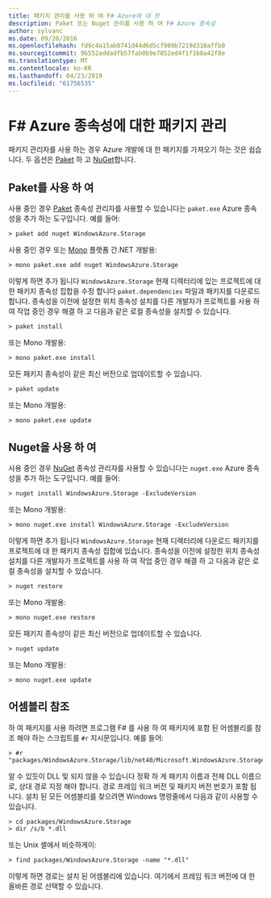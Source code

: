 ```yaml
---
title: 패키지 관리를 사용 하 여 F# Azure에 대 한
description: Paket 또는 Nuget 관리를 사용 하 여 F# Azure 종속성
author: sylvanc
ms.date: 09/20/2016
ms.openlocfilehash: fd9c4a15ab0741d44d6d5cf909b7219d310affb0
ms.sourcegitcommit: 9b552addadfb57fab0b9e7852ed4f1f1b8a42f8e
ms.translationtype: MT
ms.contentlocale: ko-KR
ms.lasthandoff: 04/23/2019
ms.locfileid: "61756535"
---
```

# <a name="package-management-for-f-azure-dependencies"></a>F# Azure 종속성에 대한 패키지 관리

패키지 관리자를 사용 하는 경우 Azure 개발에 대 한 패키지를 가져오기 하는 것은 쉽습니다. 두 옵션은 [Paket](https://fsprojects.github.io/Paket/) 하 고 [NuGet](https://www.nuget.org/)합니다.

## <a name="using-paket"></a>Paket를 사용 하 여

사용 중인 경우 [Paket](https://fsprojects.github.io/Paket/) 종속성 관리자를 사용할 수 있습니다는 `paket.exe` Azure 종속성을 추가 하는 도구입니다. 예를 들어:

    > paket add nuget WindowsAzure.Storage

사용 중인 경우 또는 [Mono](https://www.mono-project.com/) 플랫폼 간.NET 개발용:

    > mono paket.exe add nuget WindowsAzure.Storage

이렇게 하면 추가 됩니다 `WindowsAzure.Storage` 현재 디렉터리에 있는 프로젝트에 대 한 패키지 종속성 집합을 수정 합니다 `paket.dependencies` 파일과 패키지를 다운로드 합니다. 종속성을 이전에 설정한 위치 종속성 설치를 다른 개발자가 프로젝트를 사용 하 여 작업 중인 경우 해결 하 고 다음과 같은 로컬 종속성을 설치할 수 있습니다.

    > paket install

또는 Mono 개발용:

    > mono paket.exe install

모든 패키지 종속성이 같은 최신 버전으로 업데이트할 수 있습니다.

    > paket update

또는 Mono 개발용:

    > mono paket.exe update

## <a name="using-nuget"></a>Nuget을 사용 하 여

사용 중인 경우 [NuGet](https://www.nuget.org/) 종속성 관리자를 사용할 수 있습니다는 `nuget.exe` Azure 종속성을 추가 하는 도구입니다. 예를 들어:

    > nuget install WindowsAzure.Storage -ExcludeVersion

또는 Mono 개발용:

    > mono nuget.exe install WindowsAzure.Storage -ExcludeVersion

이렇게 하면 추가 됩니다 `WindowsAzure.Storage` 현재 디렉터리에 다운로드 패키지를 프로젝트에 대 한 패키지 종속성 집합에 있습니다. 종속성을 이전에 설정한 위치 종속성 설치를 다른 개발자가 프로젝트를 사용 하 여 작업 중인 경우 해결 하 고 다음과 같은 로컬 종속성을 설치할 수 있습니다.

    > nuget restore 

또는 Mono 개발용:

    > mono nuget.exe restore

모든 패키지 종속성이 같은 최신 버전으로 업데이트할 수 있습니다.

    > nuget update

또는 Mono 개발용:

    > mono nuget.exe update

## <a name="referencing-assemblies"></a>어셈블리 참조

하 여 패키지를 사용 하려면 프로그램 F# 를 사용 하 여 패키지에 포함 된 어셈블리를 참조 해야 하는 스크립트를 `#r` 지시문입니다. 예를 들어:

    > #r "packages/WindowsAzure.Storage/lib/net40/Microsoft.WindowsAzure.Storage.dll"

알 수 있듯이 DLL 및 되지 않을 수 있습니다 정확 하 게 패키지 이름과 전체 DLL 이름으로, 상대 경로 지정 해야 합니다. 경로 프레임 워크 버전 및 패키지 버전 번호가 포함 됩니다. 설치 된 모든 어셈블리를 찾으려면 Windows 명령줄에서 다음과 같이 사용할 수 있습니다.

    > cd packages/WindowsAzure.Storage
    > dir /s/b *.dll

또는 Unix 셸에서 비슷하게이:

    > find packages/WindowsAzure.Storage -name "*.dll"

이렇게 하면 경로는 설치 된 어셈블리에 있습니다. 여기에서 프레임 워크 버전에 대 한 올바른 경로 선택할 수 있습니다.
